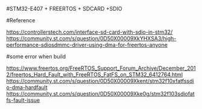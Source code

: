 #STM32-E407 + FREERTOS + SDCARD +SDIO

#Reference

https://controllerstech.com/interface-sd-card-with-sdio-in-stm32/
https://community.st.com/s/question/0D50X00009XkYHXSA3/high-performance-sdiosdmmc-driver-using-dma-for-freertos-anyone

#some error when build

https://www.freertos.org/FreeRTOS_Support_Forum_Archive/December_2012/freertos_Hard_Fault_with_FreeRTOS_FatFS_on_STM32_6412764.html
https://community.st.com/s/question/0D50X00009Xkent/stm32f10xfatfssdio-dma-hardfault
https://community.st.com/s/question/0D50X00009Xke0g/stm32f103sdiofatfs-fault-issue
